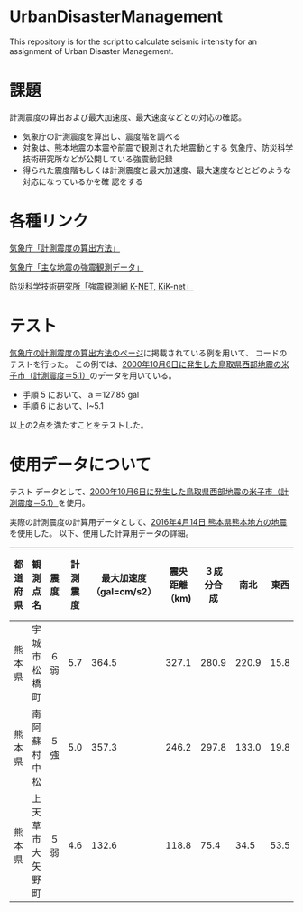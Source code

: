 # UrbanDisasterManagement
This repository is for the script to calculate seismic intensity for an assignment of Urban Disaster Management.

# 課題
計測震度の算出および最大加速度、最大速度などとの対応の確認。

- 気象庁の計測震度を算出し、震度階を調べる
- 対象は、熊本地震の本震や前震で観測された地震動とする
気象庁、防災科学技術研究所などが公開している強震動記録
- 得られた震度階もしくは計測震度と最大加速度、最大速度などとどのような対応になっているかを確
認をする

# 各種リンク

[気象庁「計測震度の算出方法」](http://www.data.jma.go.jp/svd/eqev/data/kyoshin/kaisetsu/calc_sindo.htm)

[気象庁「主な地震の強震観測データ」](http://www.data.jma.go.jp/svd/eqev/data/kyoshin/jishin/index.html)

[防災科学技術研究所「強震観測網 K-NET, KiK-net」](http://www.kyoshin.bosai.go.jp/kyoshin/ )


# テスト
[気象庁の計測震度の算出方法のページ](http://www.data.jma.go.jp/svd/eqev/data/kyoshin/kaisetsu/calc_sindo.htm)に掲載されている例を用いて、
コードのテストを行った。
この例では、[2000年10月6日に発生した鳥取県西部地震の米子市（計測震度＝5.1）](http://www.data.jma.go.jp/svd/eqev/data/kyoshin/jishin/001006_tottori-seibu/dat/AA06EA01.csv)のデータを用いている。

- 手順 5 において、ａ＝127.85 gal
- 手順 6 において、I~5.1

以上の2点を満たすことをテストした。

    
# 使用データについて

テスト データとして、[2000年10月6日に発生した鳥取県西部地震の米子市（計測震度＝5.1）](http://www.data.jma.go.jp/svd/eqev/data/kyoshin/jishin/001006_tottori-seibu/dat/AA06EA01.csv)を使用。

実際の計測震度の計算用データとして、[2016年4月14日 熊本県熊本地方の地震](http://www.data.jma.go.jp/svd/eqev/data/kyoshin/jishin/1604142126_kumamoto/data/Q4149CF2.csv)を使用した。
以下、使用した計算用データの詳細。

|都道府県|観測点名|震度	|計測震度|最大加速度（gal=cm/s2）|震央距離（km)|３成分合成|南北|東西|上下|ファイル名|
|-----|-----|-----|-----|-----|-----|-----|-----|-----|-----|-----|
|熊本県|宇城市松橋町|６弱|5.7|364.5|327.1|280.9|220.9|15.8|Q4149CF2.csv|
|熊本県|南阿蘇村中松|５強|5.0|357.3|246.2|297.8|133.0|19.8|Q416EED018.csv|
|熊本県|上天草市大矢野町|５弱|4.6|132.6|118.8|75.4|34.5|	53.5|Q4169D2004.csv|	
